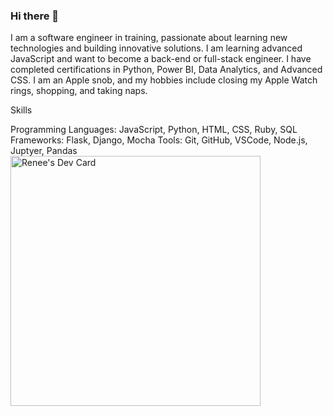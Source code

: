 ### Hi there 👋

I am a software engineer in training, passionate about learning new technologies and building innovative solutions. I am learning advanced JavaScript and want to become a back-end or full-stack engineer. I have completed certifications in Python, Power BI, Data Analytics, and Advanced CSS. I am an Apple snob, and my hobbies include closing my Apple Watch rings, shopping, and taking naps.

Skills

Programming Languages: JavaScript, Python, HTML, CSS, Ruby, SQL
Frameworks: Flask, Django, Mocha
Tools: Git, GitHub, VSCode, Node.js, Juptyer, Pandas
<a href="https://app.daily.dev/walkrrrr"><img src="https://api.daily.dev/devcards/f7a4abc2c6ab4845b1bf9cc594403c60.png?r=mps" width="400" alt="Renee's Dev Card"/></a>
<!--
**walkrrr/walkrrr** is a ✨ _special_ ✨ repository because its `README.md` (this file) appears on your GitHub profile.

